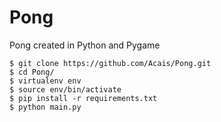 # Pong
Pong created in Python and Pygame

```
$ git clone https://github.com/Acais/Pong.git
$ cd Pong/
$ virtualenv env
$ source env/bin/activate
$ pip install -r requirements.txt
$ python main.py
```
